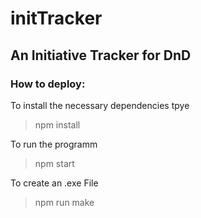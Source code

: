 # initTracker
## An Initiative Tracker for DnD

### How to deploy:

To install the necessary dependencies tpye

> npm install

To run the programm

> npm start

To create an .exe File

> npm run make